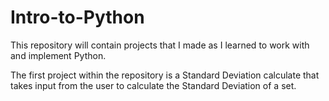 # Intro-to-Python
This repository will contain projects that I made as I learned to work with and implement Python.

The first project within the repository is a Standard Deviation calculate that takes input from the user to calculate the Standard Deviation of a set.
